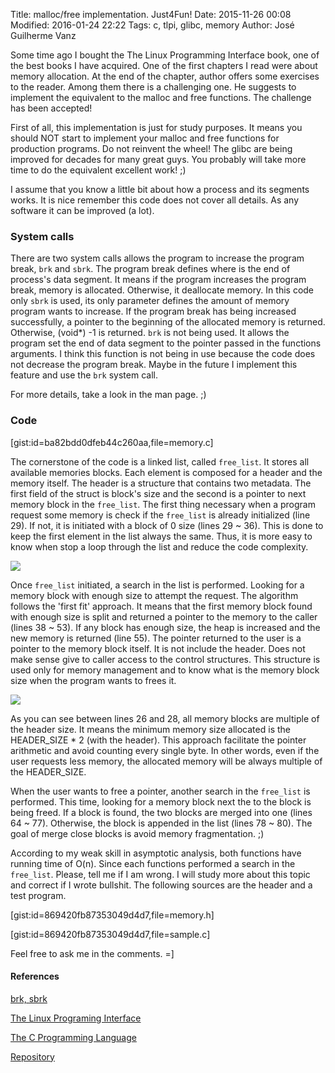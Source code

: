 Title: malloc/free implementation. Just4Fun!
Date: 2015-11-26 00:08
Modified: 2016-01-24 22:22
Tags: c, tlpi, glibc, memory
Author: José Guilherme Vanz

Some time ago I bought the The Linux Programming Interface book, one of the best books I have acquired.
One of the first chapters I read were about memory allocation. At the end of the chapter, author offers some exercises
to the reader. Among them there is a challenging one. He suggests to implement the equivalent to the malloc and free
functions. The challenge has been accepted!

First of all, this implementation is just for study purposes. It means you should NOT start to implement your malloc and
free functions for production programs. Do not reinvent the wheel! The glibc are being improved for decades for many
great guys. You probably will take more time to do the equivalent excellent work! ;)

I assume that you know a little bit about how a process and its segments works. It is nice remember this code does not
cover all details. As any software it can be improved (a lot).


### System calls

There are two system calls allows the program to increase the program break, `brk` and `sbrk`. The program break defines
where is the end of process's data segment. It means if the program increases the program break, memory is allocated.
Otherwise, it deallocate memory. In this code only `sbrk` is used, its only parameter defines the amount of memory program wants
to increase. If the program break has being increased successfully, a pointer to the beginning of the allocated memory is
returned. Otherwise, (void*) -1 is returned. `brk` is not being used. It allows the program set the end of data segment to
the pointer passed in the functions arguments. I think this function is not being in use because the code does not decrease
the program break. Maybe in the future I implement this feature and use the `brk` system call.

For more details, take a look in the man page. ;)

### Code

[gist:id=ba82bdd0dfeb44c260aa,file=memory.c]

The cornerstone of the code is a linked list, called `free_list`. It stores all available memories blocks. Each element is
composed for a header and the memory itself. The header is a structure that contains two metadata. The first field of the
struct is block's size and the second is a pointer to next memory block in the `free_list`. The first thing necessary
when a program request some memory is check if the `free_list` is already initialized (line 29). If not, it is initiated
with a block of 0 size (lines 29 ~ 36). This is done to keep the first element in the list always the same. Thus, it is more easy to know
when stop a loop through the list and reduce the code complexity.

![]({filename}/images/mem_init.png)

Once `free_list` initiated, a search in the list is performed. Looking for a memory block with enough size to attempt the
request. The algorithm follows the 'first fit' approach. It means that the first memory block found with enough size is
split and returned a pointer to the memory to the caller (lines 38 ~ 53). If any block has enough size, the heap is increased and the
new memory is returned (line 55). The pointer returned to the user is a pointer to the memory block itself. It is
not include the header. Does not make sense give to caller  access to the control structures. This structure is used only
for memory management and to know what is the memory block size when the program wants to frees it.

![]({filename}/images/one_mem_allocate.png)

As you can see between lines 26 and 28, all memory blocks are multiple of the header size. It means the minimum
memory size allocated is the HEADER_SIZE * 2 (with the header). This approach facilitate the pointer arithmetic and avoid
counting every single byte. In other words, even if the user requests less memory, the allocated memory will be always
multiple of the HEADER_SIZE.

When the user wants to free a pointer, another search in the `free_list` is performed. This time, looking for a memory block
next the to the block is being freed. If a block is found, the two blocks are merged into one (lines 64 ~ 77). Otherwise,
the block is appended in the list (lines 78 ~ 80). The goal of merge close blocks is avoid memory fragmentation. ;)

According to my weak skill in asymptotic analysis, both functions have running time of O(n). Since each functions performed
a search in the `free_list`. Please, tell me if I am wrong. I will study more about this topic and correct if I wrote
bullshit. The following sources are the header and a test program.

[gist:id=869420fb87353049d4d7,file=memory.h]

[gist:id=869420fb87353049d4d7,file=sample.c]

Feel free to ask me in the comments. =]

#### References

[brk, sbrk](http://linux.die.net/man/2/sbrk)

[The Linux Programing Interface](http://www.amazon.com/Linux-Programming-Interface-System-Handbook/dp/1593272200/ref=sr_1_1?s=books&ie=UTF8&qid=1448501399&sr=1-1&keywords=the+linux+programming+interface)

[The C Programming Language](http://www.amazon.com/Programming-Language-Brian-W-Kernighan/dp/0131103628/ref=sr_1_1?s=books&ie=UTF8&qid=1448501445&sr=1-1&keywords=the+c+programming+language)

[Repository](https://github.com/jvanz/tlpi)
